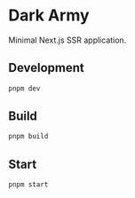 # Dark Army

Minimal Next.js SSR application.

## Development

```bash
pnpm dev
```

## Build

```bash
pnpm build
```

## Start

```bash
pnpm start
```